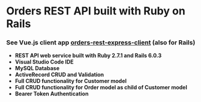 # Orders REST API built with Ruby on Rails
### See Vue.js client app [orders-rest-express-client](https://github.com/UniquelySimilar/orders-rest-express-client) (also for Rails)
* **REST API web service built with Ruby 2.7.1 and Rails 6.0.3**
* **Visual Studio Code IDE**
* **MySQL Database**
* **ActiveRecord CRUD and Validation**
* **Full CRUD functionality for Customer model**
* **Full CRUD functionality for Order model as child of Customer model**
* **Bearer Token Authentication**